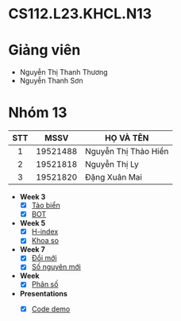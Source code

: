 # CS112.L23.KHCL.N13
# Giảng viên
* Nguyễn Thị Thanh Thương
* Nguyễn Thanh Sơn
# Nhóm 13
| STT |MSSV| HỌ VÀ TÊN|
|:---:|---|   ---|
|1|19521488|Nguyễn Thị Thảo Hiền|
|2|19521818|Nguyễn Thị Ly|
|3|19521820|Đặng Xuân Mai|

- **Week 3** 
    - [x]  [Tảo biển](https://github.com/nguyenthily1605/CS112.L23.KHCL.N13/blob/main/week3-taobienn.ipynb)
    - [x]  [BOT](https://github.com/nguyenthily1605/CS112.L23.KHCL.N13/blob/main/week3-BOT.ipynb)
- **Week 5** 
    - [x]  [H-index](https://colab.research.google.com/drive/18F6zd5KgffMsZdYSOoYOuOrd3K8gKw1n?authuser=1)
    - [x]  [Khoa so](https://colab.research.google.com/drive/1SgY_cGsX54TYa-_1wUWCnpFw7amJZIm7?authuser=1#scrollTo=Jj_5Qa4uwkTf)
- **Week 7** 
    - [x]  [Đổi mới](https://colab.research.google.com/drive/1PxqDp6aF3PV2APCDVbPrbi-He-mkog2b)
    - [x]  [Số nguyên mới](https://colab.research.google.com/drive/1esPF4UGkcxG803qODpfRoshyTyKZSY-M)
- **Week**
    - [x]  [Phân số](https://colab.research.google.com/drive/10NeK1Ioo9A2PNN4_6ejaQdl1qj-XyTQa?authuser=1)
- **Presentations**
    - [x]  [Code demo](https://colab.research.google.com/drive/1MkT8hqGTgLS-s2AXP6i0f-NSnzgdtXEh?usp=sharing)
  

